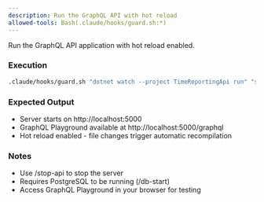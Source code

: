 ```yaml
---
description: Run the GraphQL API with hot reload
allowed-tools: Bash(.claude/hooks/guard.sh:*)
---
```


Run the GraphQL API application with hot reload enabled.

### Execution

```bash
.claude/hooks/guard.sh "dotnet watch --project TimeReportingApi run" "slash"
```

### Expected Output

- Server starts on http://localhost:5000
- GraphQL Playground available at http://localhost:5000/graphql
- Hot reload enabled - file changes trigger automatic recompilation

### Notes

- Use /stop-api to stop the server
- Requires PostgreSQL to be running (/db-start)
- Access GraphQL Playground in your browser for testing
